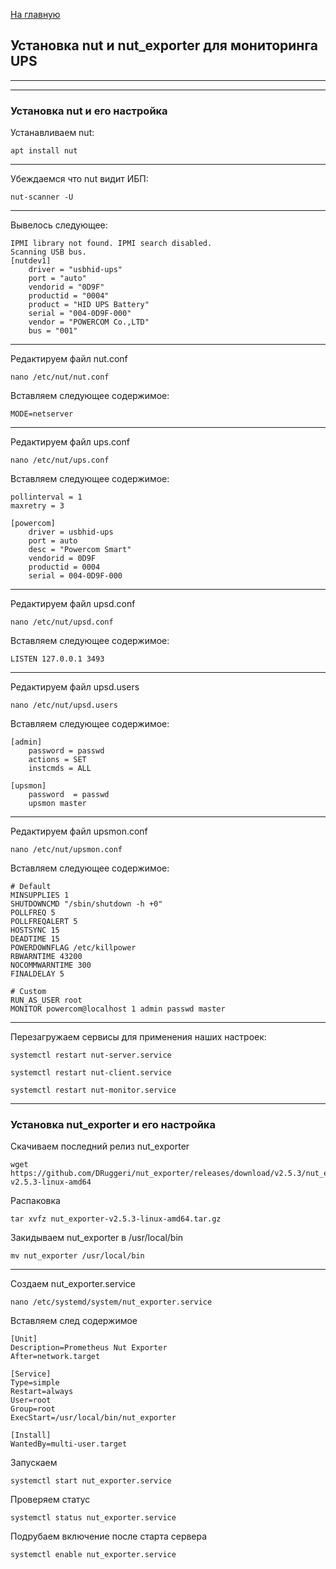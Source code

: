[На главную](README.md)

## Установка nut и nut_exporter для мониторинга UPS

---

---

### Установка nut и его настройка

Устанавливаем nut:

```
apt install nut
```

---

Убеждаемся что nut видит ИБП:

```
nut-scanner -U
```

---

Вывелось следующее:

```
IPMI library not found. IPMI search disabled.
Scanning USB bus.
[nutdev1]
	driver = "usbhid-ups"
	port = "auto"
	vendorid = "0D9F"
	productid = "0004"
	product = "HID UPS Battery"
	serial = "004-0D9F-000"
	vendor = "POWERCOM Co.,LTD"
	bus = "001"
```

---

Редактируем файл nut.conf

```
nano /etc/nut/nut.conf
```

Вставляем следующее содержимое:

```
MODE=netserver
```

---

Редактируем файл ups.conf

```
nano /etc/nut/ups.conf
```

Вставляем следующее содержимое:

```
pollinterval = 1
maxretry = 3

[powercom]
	driver = usbhid-ups
	port = auto
	desc = "Powercom Smart"
	vendorid = 0D9F
	productid = 0004
	serial = 004-0D9F-000
```

---

Редактируем файл upsd.conf

```
nano /etc/nut/upsd.conf
```

Вставляем следующее содержимое:

```
LISTEN 127.0.0.1 3493
```

---

Редактируем файл upsd.users

```
nano /etc/nut/upsd.users
```

Вставляем следующее содержимое:

```
[admin]
	password = passwd
	actions = SET
	instcmds = ALL

[upsmon]
	password  = passwd
	upsmon master
```

---

Редактируем файл upsmon.conf

```
nano /etc/nut/upsmon.conf
```

Вставляем следующее содержимое:

```
# Default
MINSUPPLIES 1
SHUTDOWNCMD "/sbin/shutdown -h +0"
POLLFREQ 5
POLLFREQALERT 5
HOSTSYNC 15
DEADTIME 15
POWERDOWNFLAG /etc/killpower
RBWARNTIME 43200
NOCOMMWARNTIME 300
FINALDELAY 5

# Custom
RUN_AS_USER root
MONITOR powercom@localhost 1 admin passwd master
```

---

Перезагружаем сервисы для применения наших настроек:

```
systemctl restart nut-server.service
```

```
systemctl restart nut-client.service
```

```
systemctl restart nut-monitor.service
```

---

### Установка nut_exporter и его настройка

Скачиваем последний релиз nut_exporter

```
wget https://github.com/DRuggeri/nut_exporter/releases/download/v2.5.3/nut_exporter-v2.5.3-linux-amd64
```

Распаковка

```
tar xvfz nut_exporter-v2.5.3-linux-amd64.tar.gz
```

Закидываем nut_exporter в /usr/local/bin

```
mv nut_exporter /usr/local/bin
```

---

Создаем nut_exporter.service

```
nano /etc/systemd/system/nut_exporter.service
```

Вставляем след содержимое

```
[Unit]
Description=Prometheus Nut Exporter
After=network.target

[Service]
Type=simple
Restart=always
User=root
Group=root
ExecStart=/usr/local/bin/nut_exporter

[Install]
WantedBy=multi-user.target
```

Запускаем

```
systemctl start nut_exporter.service
```

Проверяем статус

```
systemctl status nut_exporter.service
```

Подрубаем включение после старта сервера

```
systemctl enable nut_exporter.service
```
